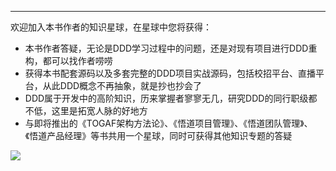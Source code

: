 
---

欢迎加入本书作者的知识星球，在星球中您将获得：

- 本书作者答疑，无论是DDD学习过程中的问题，还是对现有项目进行DDD重构，都可以找作者唠唠
- 获得本书配套源码以及多套完整的DDD项目实战源码，包括校招平台、直播平台，从此DDD概念不再抽象，就是抄也抄会了
- DDD属于开发中的高阶知识，历来掌握者寥寥无几，研究DDD的同行职级都不低，这里是拓宽人脉的好地方
- 与即将推出的《TOGAF架构方法论》、《悟道项目管理》、《悟道团队管理》、《悟道产品经理》等书共用一个星球，同时可获得其他知识专题的答疑

<div>
    <img src="https://s1.ax1x.com/2023/04/11/ppLSrXd.jpg"/>
</div>

